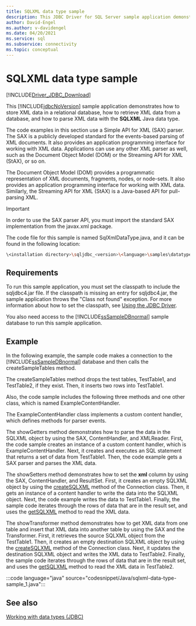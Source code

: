 ```yaml
---
title: SQLXML data type sample
description: This JDBC Driver for SQL Server sample application demonstrates how to store, retrieve, and parse XML data from a database with the **SQLXML** Java data type.
author: David-Engel
ms.author: v-davidengel
ms.date: 04/20/2021
ms.service: sql
ms.subservice: connectivity
ms.topic: conceptual
---
```


# SQLXML data type sample

[!INCLUDE[Driver_JDBC_Download](../../includes/driver_jdbc_download.md)]

This [!INCLUDE[jdbcNoVersion](../../includes/jdbcnoversion_md.md)] sample application demonstrates how to store XML data in a relational database, how to retrieve XML data from a database, and how to parse XML data with the **SQLXML** Java data type.

The code examples in this section use a Simple API for XML (SAX) parser. The SAX is a publicly developed standard for the events-based parsing of XML documents. It also provides an application programming interface for working with XML data. Applications can use any other XML parser as well, such as the Document Object Model (DOM) or the Streaming API for XML (StAX), or so on.

The Document Object Model (DOM) provides a programmatic representation of XML documents, fragments, nodes, or node-sets. It also provides an application programming interface for working with XML data. Similarly, the Streaming API for XML (StAX) is a Java-based API for pull-parsing XML.

> [!IMPORTANT]
> In order to use the SAX parser API, you must import the standard SAX implementation from the javax.xml package.

The code file for this sample is named SqlXmlDataType.java, and it can be found in the following location:

```bash
\<installation directory>\sqljdbc_<version>\<language>\samples\datatypes
```

## Requirements

To run this sample application, you must set the classpath to include the sqljdbc4.jar file. If the classpath is missing an entry for sqljdbc4.jar, the sample application throws the "Class not found" exception. For more information about how to set the classpath, see [Using the JDBC Driver](using-the-jdbc-driver.md).

You also need access to the [!INCLUDE[ssSampleDBnormal](../../includes/sssampledbnormal-md.md)] sample database to run this sample application.

## Example

In the following example, the sample code makes a connection to the [!INCLUDE[ssSampleDBnormal](../../includes/sssampledbnormal-md.md)] database and then calls the createSampleTables method.

The createSampleTables method drops the test tables, TestTable1, and TestTable2, if they exist. Then, it inserts two rows into TestTable1.

Also, the code sample includes the following three methods and one other class, which is named ExampleContentHandler.

The ExampleContentHandler class implements a custom content handler, which defines methods for parser events.

The showGetters method demonstrates how to parse the data in the SQLXML object by using the SAX, ContentHandler, and XMLReader. First, the code sample creates an instance of a custom content handler, which is ExampleContentHandler. Next, it creates and executes an SQL statement that returns a set of data from TestTable1. Then, the code example gets a SAX parser and parses the XML data.

The showSetters method demonstrates how to set the **xml** column by using the SAX, ContentHandler, and ResultSet. First, it creates an empty SQLXML object by using the [createSQLXML](reference/createsqlxml-method-sqlserverconnection.md) method of the Connection class. Then, it gets an instance of a content handler to write the data into the SQLXML object. Next, the code example writes the data to TestTable1. Finally, the sample code iterates through the rows of data that are in the result set, and uses the [getSQLXML](reference/getsqlxml-method-sqlserverresultset.md) method to read the XML data.

The showTransformer method demonstrates how to get XML data from one table and insert that XML data into another table by using the SAX and the Transformer. First, it retrieves the source SQLXML object from the TestTable1. Then, it creates an empty destination SQLXML object by using the [createSQLXML](reference/createsqlxml-method-sqlserverconnection.md) method of the Connection class. Next, it updates the destination SQLXML object and writes the XML data to TestTable2. Finally, the sample code iterates through the rows of data that are in the result set, and uses the [getSQLXML](reference/getsqlxml-method-sqlserverresultset.md) method to read the XML data in TestTable2.

:::code language="java" source="codesnippet/Java/sqlxml-data-type-sample_1.java":::

## See also

[Working with data types &#40;JDBC&#41;](working-with-data-types-jdbc.md)
